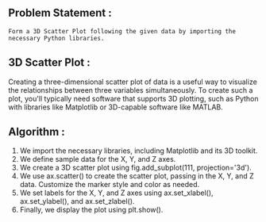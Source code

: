 ## Problem Statement : 
    Form a 3D Scatter Plot following the given data by importing the necessary Python libraries.

## 3D Scatter Plot :
Creating a three-dimensional scatter plot of data is a useful way to visualize the relationships between three variables simultaneously. To create such a plot, you'll typically need software that supports 3D plotting, such as Python with libraries like Matplotlib or 3D-capable software like MATLAB.

## Algorithm :
1. We import the necessary libraries, including Matplotlib and its 3D toolkit.
2. We define sample data for the X, Y, and Z axes.
3. We create a 3D scatter plot using fig.add_subplot(111, projection='3d').
4. We use ax.scatter() to create the scatter plot, passing in the X, Y, and Z data. Customize the marker style and color as needed.
5. We set labels for the X, Y, and Z axes using ax.set_xlabel(), ax.set_ylabel(), and ax.set_zlabel().
6. Finally, we display the plot using plt.show().

